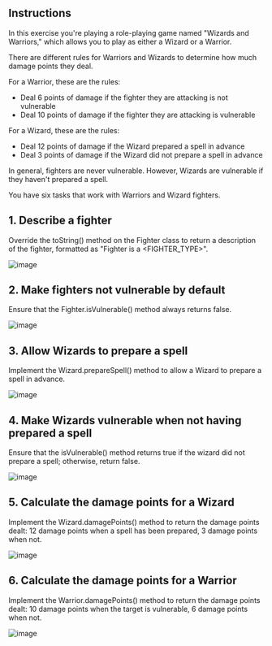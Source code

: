 ## Instructions
In this exercise you're playing a role-playing game named "Wizards and Warriors," which allows you to play as either a Wizard or a Warrior.

There are different rules for Warriors and Wizards to determine how much damage points they deal.

For a Warrior, these are the rules:

- Deal 6 points of damage if the fighter they are attacking is not vulnerable
- Deal 10 points of damage if the fighter they are attacking is vulnerable

For a Wizard, these are the rules:

- Deal 12 points of damage if the Wizard prepared a spell in advance
- Deal 3 points of damage if the Wizard did not prepare a spell in advance

In general, fighters are never vulnerable. However, Wizards are vulnerable if they haven't prepared a spell.

You have six tasks that work with Warriors and Wizard fighters.

## 1. Describe a fighter
Override the toString() method on the Fighter class to return a description of the fighter, formatted as "Fighter is a <FIGHTER_TYPE>".

![image](https://user-images.githubusercontent.com/54405665/221280808-690c6594-6834-466f-9186-62d0012ee5e4.png)

## 2. Make fighters not vulnerable by default
Ensure that the Fighter.isVulnerable() method always returns false.

![image](https://user-images.githubusercontent.com/54405665/221280893-aec1535a-6763-4f72-b319-e6f4765d153d.png)

## 3. Allow Wizards to prepare a spell
Implement the Wizard.prepareSpell() method to allow a Wizard to prepare a spell in advance.

![image](https://user-images.githubusercontent.com/54405665/221280989-7cacfbd2-9ccf-4f57-a4ff-eb8910e8dfb2.png)

## 4. Make Wizards vulnerable when not having prepared a spell
Ensure that the isVulnerable() method returns true if the wizard did not prepare a spell; otherwise, return false.

![image](https://user-images.githubusercontent.com/54405665/221281083-63bfce7d-d7be-424d-9d2c-5a766447064d.png)

## 5. Calculate the damage points for a Wizard
Implement the Wizard.damagePoints() method to return the damage points dealt: 12 damage points when a spell has been prepared, 3 damage points when not.

![image](https://user-images.githubusercontent.com/54405665/221281191-bd740a27-f1bd-44d5-a795-8b8a5f5103a9.png)

## 6. Calculate the damage points for a Warrior
Implement the Warrior.damagePoints() method to return the damage points dealt: 10 damage points when the target is vulnerable, 6 damage points when not.

![image](https://user-images.githubusercontent.com/54405665/221281274-ca59e272-a17e-440d-a32e-50b8c2e2531f.png)



